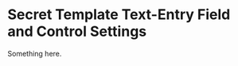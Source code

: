 [title]: # (Secret Template Text-Entry Field and Control Settings)
[tags]: # (XXX)
[priority]: # (5304)
# Secret Template Text-Entry Field and Control Settings
Something here.
